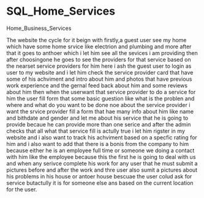 # SQL_Home_Services
Home_Business_Services

The website the cycle for it beign with firstly,a guest user see my home which have some home srvice like electrion and plumbing and more after that it goes to anthoer which i let him see all the sevices i am providing then after choosingone he goes to see the providers for that service based on the nearset service providers for him here i ash the guest user to login as user to my website and i let him check the service provider card that have some of his achviment and intro about him and photos that have previous work experience and the gernal feed back about him and some reviews about him then when the userwant that service provider to do a service for him the user fill form that some basic guestion like what is the problen and where and what do you want to be done noe about the service provider i want the srvice provider fill a form that hae many info about him like name and bithdate and gender and let me about his service that he is going to provide becaue he can provide more than one serice and after the admin checks that all what that service fill is actully true i let him rigster in my website and i also want to track his achviment based on a specfic rating for him and i also want to add that there is a bonis from the company to him because either he is an employee full time or someone we doing a contact with him like the employee because this the first he is going to deal with us and when any serivce complete his work for any user that he must submit a pictures before and after the work and thre user also sumit a pictures about his problems in his house or antoer house bescuae the user colud ask for service butactully it is for someone else ans based on the current location for the user.

